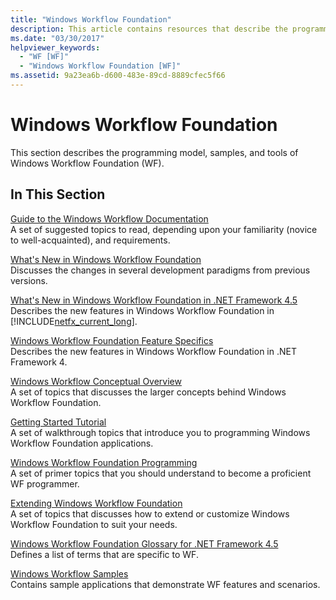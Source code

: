 ```yaml
---
title: "Windows Workflow Foundation"
description: This article contains resources that describe the programming model, samples, and tools of the Windows Workflow Foundation.
ms.date: "03/30/2017"
helpviewer_keywords:
  - "WF [WF]"
  - "Windows Workflow Foundation [WF]"
ms.assetid: 9a23ea6b-d600-483e-89cd-8889cfec5f66
---
```

# Windows Workflow Foundation

This section describes the programming model, samples, and tools of Windows Workflow Foundation (WF).

## In This Section

 [Guide to the Windows Workflow Documentation](guide-to-the-documentation.md)\
 A set of suggested topics to read, depending upon your familiarity (novice to well-acquainted), and requirements.

 [What's New in Windows Workflow Foundation](whats-new.md)\
 Discusses the changes in several development paradigms from previous versions.

 [What's New in Windows Workflow Foundation in .NET Framework 4.5](whats-new-in-wf-in-dotnet.md)\
 Describes the new features in Windows Workflow Foundation in [!INCLUDE[netfx_current_long](../../../includes/netfx-current-long-md.md)].

 [Windows Workflow Foundation Feature Specifics](feature-specifics.md)\
 Describes the new features in Windows Workflow Foundation in .NET Framework 4.

 [Windows Workflow Conceptual Overview](conceptual-overview.md)\
 A set of topics that discusses the larger concepts behind Windows Workflow Foundation.

 [Getting Started Tutorial](getting-started-tutorial.md)\
 A set of walkthrough topics that introduce you to programming Windows Workflow Foundation applications.

 [Windows Workflow Foundation Programming](programming.md)\
 A set of primer topics that you should understand to become a proficient WF programmer.

 [Extending Windows Workflow Foundation](extend.md)\
 A set of topics that discusses how to extend or customize Windows Workflow Foundation to suit your needs.

 [Windows Workflow Foundation Glossary for .NET Framework 4.5](glossary.md)\
 Defines a list of terms that are specific to WF.

 [Windows Workflow Samples](./samples/index.md)\
 Contains sample applications that demonstrate WF features and scenarios.
